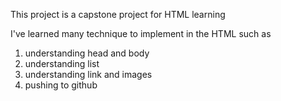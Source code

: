 This project is a capstone project for HTML learning

I've learned many technique to implement in the HTML such as

1. understanding head and body
2. understanding list
3. understanding link and images
4. pushing to github

